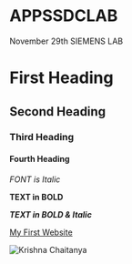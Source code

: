 # APPSSDCLAB
November 29th SIEMENS LAB
# First Heading
## Second Heading
### Third Heading
#### Fourth Heading
*FONT is Italic*

**TEXT in BOLD**

***TEXT in BOLD & Italic***

[My First Website](https://www.wikipedia.org/)

![Krishna Chaitanya](https://media-exp1.licdn.com/dms/image/C5603AQEH0w-GKpNXhg/profile-displayphoto-shrink_100_100/0/1610172785601?e=1641427200&v=beta&t=gAOzdE8KOoCSUozIM-BSmwhB9BshSy4oHl0uUGBLhKs)

